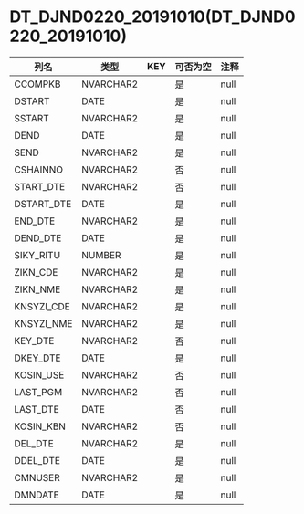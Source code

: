 # DT_DJND0220_20191010(DT_DJND0220_20191010)
| 列名   | 类型   | KEY  | 可否为空 | 注释   |
| ---- | ---- | ---- | ---- | ---- |
|CCOMPKB|NVARCHAR2||是|null|
|DSTART|DATE||是|null|
|SSTART|NVARCHAR2||是|null|
|DEND|DATE||是|null|
|SEND|NVARCHAR2||是|null|
|CSHAINNO|NVARCHAR2||否|null|
|START_DTE|NVARCHAR2||否|null|
|DSTART_DTE|DATE||是|null|
|END_DTE|NVARCHAR2||是|null|
|DEND_DTE|DATE||是|null|
|SIKY_RITU|NUMBER||是|null|
|ZIKN_CDE|NVARCHAR2||是|null|
|ZIKN_NME|NVARCHAR2||是|null|
|KNSYZI_CDE|NVARCHAR2||是|null|
|KNSYZI_NME|NVARCHAR2||是|null|
|KEY_DTE|NVARCHAR2||否|null|
|DKEY_DTE|DATE||是|null|
|KOSIN_USE|NVARCHAR2||否|null|
|LAST_PGM|NVARCHAR2||否|null|
|LAST_DTE|DATE||否|null|
|KOSIN_KBN|NVARCHAR2||否|null|
|DEL_DTE|NVARCHAR2||是|null|
|DDEL_DTE|DATE||是|null|
|CMNUSER|NVARCHAR2||是|null|
|DMNDATE|DATE||是|null|
